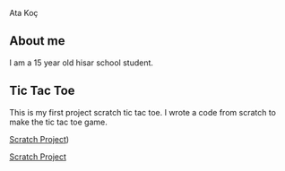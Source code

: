 Ata Koç

## About me
I am a 15 year old hisar school student.


## Tic Tac Toe
This is my first project scratch tic tac toe.
I wrote a code from scratch to make the tic tac toe game.

[Scratch Project](https://drive.google.com/drive/u/0/home))

[Scratch Project](https://scratch.mit.edu/projects/1212310791/)
